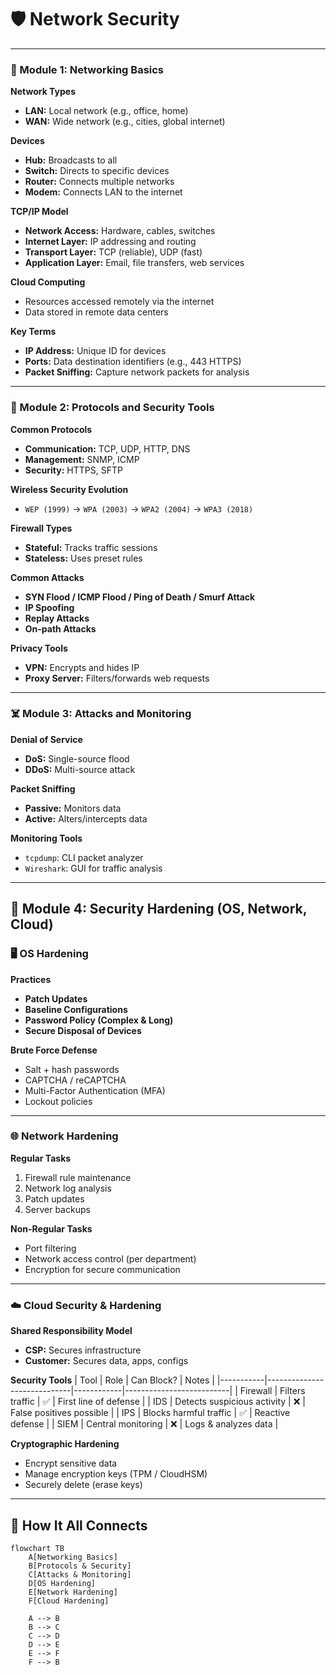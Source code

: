 # 🛡️ Network Security 

---


### 📘 Module 1: Networking Basics

**Network Types**
- **LAN:** Local network (e.g., office, home)
- **WAN:** Wide network (e.g., cities, global internet)

**Devices**
- **Hub:** Broadcasts to all
- **Switch:** Directs to specific devices
- **Router:** Connects multiple networks
- **Modem:** Connects LAN to the internet

**TCP/IP Model**
- **Network Access:** Hardware, cables, switches
- **Internet Layer:** IP addressing and routing
- **Transport Layer:** TCP (reliable), UDP (fast)
- **Application Layer:** Email, file transfers, web services

**Cloud Computing**
- Resources accessed remotely via the internet
- Data stored in remote data centers

**Key Terms**
- **IP Address:** Unique ID for devices
- **Ports:** Data destination identifiers (e.g., 443 HTTPS)
- **Packet Sniffing:** Capture network packets for analysis

---

### 🔐 Module 2: Protocols and Security Tools

**Common Protocols**
- **Communication:** TCP, UDP, HTTP, DNS
- **Management:** SNMP, ICMP
- **Security:** HTTPS, SFTP

**Wireless Security Evolution**
- `WEP (1999)` → `WPA (2003)` → `WPA2 (2004)` → `WPA3 (2018)`

**Firewall Types**
- **Stateful:** Tracks traffic sessions
- **Stateless:** Uses preset rules

**Common Attacks**
- **SYN Flood / ICMP Flood / Ping of Death / Smurf Attack**
- **IP Spoofing**
- **Replay Attacks**
- **On-path Attacks**

**Privacy Tools**
- **VPN:** Encrypts and hides IP
- **Proxy Server:** Filters/forwards web requests

---

### ☠️ Module 3: Attacks and Monitoring

**Denial of Service**
- **DoS:** Single-source flood
- **DDoS:** Multi-source attack

**Packet Sniffing**
- **Passive:** Monitors data
- **Active:** Alters/intercepts data

**Monitoring Tools**
- `tcpdump`: CLI packet analyzer
- `Wireshark`: GUI for traffic analysis

---

## 🔧 Module 4: Security Hardening (OS, Network, Cloud)

### 🖥️ OS Hardening

**Practices**
- **Patch Updates**
- **Baseline Configurations**
- **Password Policy (Complex & Long)**
- **Secure Disposal of Devices**

**Brute Force Defense**
- Salt + hash passwords
- CAPTCHA / reCAPTCHA
- Multi-Factor Authentication (MFA)
- Lockout policies

---

### 🌐 Network Hardening

**Regular Tasks**
1. Firewall rule maintenance
2. Network log analysis
3. Patch updates
4. Server backups

**Non-Regular Tasks**
- Port filtering
- Network access control (per department)
- Encryption for secure communication

---

### ☁️ Cloud Security & Hardening

**Shared Responsibility Model**
- **CSP:** Secures infrastructure
- **Customer:** Secures data, apps, configs

**Security Tools**
| Tool      | Role                        | Can Block? | Notes                    |
|-----------|-----------------------------|------------|--------------------------|
| Firewall  | Filters traffic             | ✅         | First line of defense    |
| IDS       | Detects suspicious activity | ❌         | False positives possible |
| IPS       | Blocks harmful traffic      | ✅         | Reactive defense         |
| SIEM      | Central monitoring          | ❌         | Logs & analyzes data     |

**Cryptographic Hardening**
- Encrypt sensitive data
- Manage encryption keys (TPM / CloudHSM)
- Securely delete (erase keys)

---

## 🧠 How It All Connects

```mermaid
flowchart TB
    A[Networking Basics]
    B[Protocols & Security]
    C[Attacks & Monitoring]
    D[OS Hardening]
    E[Network Hardening]
    F[Cloud Hardening]

    A --> B
    B --> C
    C --> D
    D --> E
    E --> F
    F --> B
